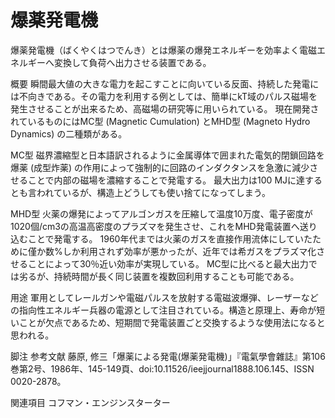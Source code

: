 # 爆薬発電機

爆薬発電機（ばくやくはつでんき）とは爆薬の爆発エネルギーを効率よく電磁エネルギーへ変換して負荷へ出力させる装置である。

概要
瞬間最大値の大きな電力を起こすことに向いている反面、持続した発電には不向きである。その電力を利用する例としては、簡単にkT域のパルス磁場を発生させることが出来るため、高磁場の研究等に用いられている。
現在開発されているものにはMC型 (Magnetic Cumulation) とMHD型 (Magneto Hydro Dynamics) の二種類がある。

MC型
磁界濃縮型と日本語訳されるように金属導体で囲まれた電気的閉鎖回路を爆薬 (成型炸薬) の作用によって強制的に回路のインダクタンスを急激に減少させることで内部の磁場を濃縮することで発電する。
最大出力は100 MJに達するとも言われているが、構造上どうしても使い捨てになってしまう。

MHD型
火薬の爆発によってアルゴンガスを圧縮して温度10万度、電子密度が1020個/cm3の高温高密度のプラズマを発生させ、これをMHD発電装置へ送り込むことで発電する。
1960年代までは火薬のガスを直接作用流体にしていたために僅か数%しか利用されず効率が悪かったが、近年では希ガスをプラズマ化させることによって30％近い効率が実現している。
MC型に比べると最大出力では劣るが、持続時間が長く同じ装置を複数回利用することも可能である。

用途
軍用としてレールガンや電磁パルスを放射する電磁波爆弾、レーザーなどの指向性エネルギー兵器の電源として注目されている。構造と原理上、寿命が短いことが欠点であるため、短期間で発電装置ごと交換するような使用法になると思われる。

脚注
参考文献
藤原, 修三「爆薬による発電(爆薬発電機)」『電氣學會雜誌』第106巻第2号、1986年、145-149頁、doi:10.11526/ieejjournal1888.106.145、ISSN 0020-2878。

関連項目
コフマン・エンジンスターター